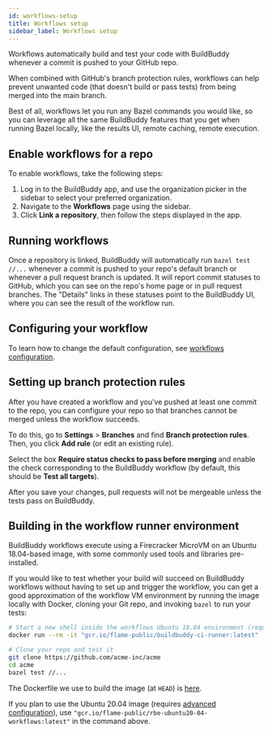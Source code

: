 ```yaml
---
id: workflows-setup
title: Workflows setup
sidebar_label: Workflows setup
---
```


Workflows automatically build and test your code with
BuildBuddy whenever a commit is pushed to your GitHub repo.

When combined with GitHub's branch protection rules, workflows can help prevent
unwanted code (that doesn't build or pass tests) from being merged into the main branch.

Best of all, workflows let you run any Bazel commands you would like,
so you can leverage all the same BuildBuddy features that you get when
running Bazel locally, like the results UI, remote caching, remote execution.

## Enable workflows for a repo

To enable workflows, take the following steps:

1. Log in to the BuildBuddy app, and use the organization picker in the
   sidebar to select your preferred organization.
1. Navigate to the **Workflows** page using the sidebar.
1. Click **Link a repository**, then follow the steps displayed in the app.

## Running workflows

Once a repository is linked, BuildBuddy will automatically run `bazel test //...` whenever a commit is pushed to your repo's default branch
or whenever a pull request branch is updated. It will report commit
statuses to GitHub, which you can see on the repo's home page or in pull
request branches. The "Details" links in these statuses point to the
BuildBuddy UI, where you can see the result of the workflow run.

## Configuring your workflow

To learn how to change the default configuration, see [workflows configuration](workflows-config.md).

## Setting up branch protection rules

After you have created a workflow and you've pushed at least one commit
to the repo, you can configure your repo so that branches cannot be
merged unless the workflow succeeds.

To do this, go to **Settings** > **Branches** and find **Branch protection rules**.
Then, you click **Add rule** (or edit an existing rule).

Select the box **Require status checks to pass before merging** and enable
the check corresponding to the BuildBuddy workflow (by default, this should
be **Test all targets**).

After you save your changes, pull requests will not be mergeable unless
the tests pass on BuildBuddy.

## Building in the workflow runner environment

BuildBuddy workflows execute using a Firecracker MicroVM on an Ubuntu
18.04-based image, with some commonly used tools and libraries
pre-installed.

If you would like to test whether your build will succeed on
BuildBuddy workflows without having to set up and trigger the workflow,
you can get a good approximation of the workflow VM environment by running
the image locally with Docker, cloning your Git repo, and invoking
`bazel` to run your tests:

```bash
# Start a new shell inside the workflows Ubuntu 18.04 environment (requires docker)
docker run --rm -it "gcr.io/flame-public/buildbuddy-ci-runner:latest"

# Clone your repo and test it
git clone https://github.com/acme-inc/acme
cd acme
bazel test //...
```

The Dockerfile we use to build the image (at `HEAD`) is [here](https://github.com/buildbuddy-io/buildbuddy/blob/master/enterprise/dockerfiles/ci_runner_image/Dockerfile).

If you plan to use the Ubuntu 20.04 image (requires [advanced configuration](workflows-config#linux-image-configuration)), use
`"gcr.io/flame-public/rbe-ubuntu20-04-workflows:latest"` in the command
above.
